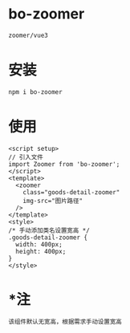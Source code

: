 # bo-zoomer
```txt
zoomer/vue3
```
# 安装
```txt
npm i bo-zoomer
```
# 使用
```vue
<script setup>
// 引入文件
import Zoomer from 'bo-zoomer';
</script>
<template>
  <zoomer
    class="goods-detail-zoomer"
    img-src="图片路径"
  />
</template>
<style>
/* 手动添加类名设置宽高 */
.goods-detail-zoomer {
  width: 400px;
  height: 400px;
}
</style>
```
# *注
```txt
该组件默认无宽高，根据需求手动设置宽高
```
